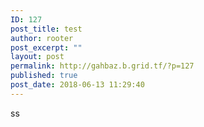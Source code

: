 ```yaml
---
ID: 127
post_title: test
author: rooter
post_excerpt: ""
layout: post
permalink: http://gahbaz.b.grid.tf/?p=127
published: true
post_date: 2018-06-13 11:29:40
---
```

ss